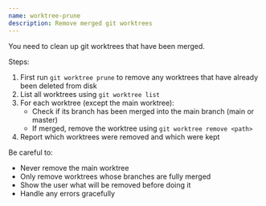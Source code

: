```yaml
---
name: worktree-prune
description: Remove merged git worktrees
---
```


You need to clean up git worktrees that have been merged.

Steps:
1. First run `git worktree prune` to remove any worktrees that have already been deleted from disk
2. List all worktrees using `git worktree list`
3. For each worktree (except the main worktree):
   - Check if its branch has been merged into the main branch (main or master)
   - If merged, remove the worktree using `git worktree remove <path>`
4. Report which worktrees were removed and which were kept

Be careful to:
- Never remove the main worktree
- Only remove worktrees whose branches are fully merged
- Show the user what will be removed before doing it
- Handle any errors gracefully